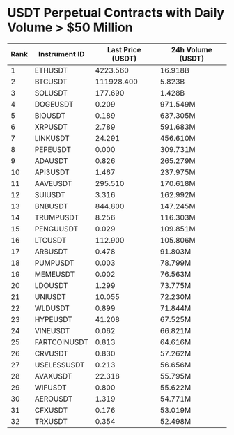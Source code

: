 # USDT Perpetual Contracts with Daily Volume > $50 Million

| Rank | Instrument ID | Last Price (USDT) | 24h Volume (USDT) |
|------|---------------|-------------------|-------------------|
| 1 | ETHUSDT | 4223.560 | 16.918B |
| 2 | BTCUSDT | 111928.400 | 5.823B |
| 3 | SOLUSDT | 177.690 | 1.428B |
| 4 | DOGEUSDT | 0.209 | 971.549M |
| 5 | BIOUSDT | 0.189 | 637.305M |
| 6 | XRPUSDT | 2.789 | 591.683M |
| 7 | LINKUSDT | 24.291 | 456.610M |
| 8 | PEPEUSDT | 0.000 | 309.731M |
| 9 | ADAUSDT | 0.826 | 265.279M |
| 10 | API3USDT | 1.467 | 237.975M |
| 11 | AAVEUSDT | 295.510 | 170.618M |
| 12 | SUIUSDT | 3.316 | 162.992M |
| 13 | BNBUSDT | 844.800 | 147.245M |
| 14 | TRUMPUSDT | 8.256 | 116.303M |
| 15 | PENGUUSDT | 0.029 | 109.851M |
| 16 | LTCUSDT | 112.900 | 105.806M |
| 17 | ARBUSDT | 0.478 | 91.803M |
| 18 | PUMPUSDT | 0.003 | 78.799M |
| 19 | MEMEUSDT | 0.002 | 76.563M |
| 20 | LDOUSDT | 1.299 | 73.775M |
| 21 | UNIUSDT | 10.055 | 72.230M |
| 22 | WLDUSDT | 0.899 | 71.844M |
| 23 | HYPEUSDT | 41.208 | 67.525M |
| 24 | VINEUSDT | 0.062 | 66.821M |
| 25 | FARTCOINUSDT | 0.813 | 64.616M |
| 26 | CRVUSDT | 0.830 | 57.262M |
| 27 | USELESSUSDT | 0.213 | 56.656M |
| 28 | AVAXUSDT | 22.318 | 55.795M |
| 29 | WIFUSDT | 0.800 | 55.622M |
| 30 | AEROUSDT | 1.319 | 54.771M |
| 31 | CFXUSDT | 0.176 | 53.019M |
| 32 | TRXUSDT | 0.354 | 52.498M |

